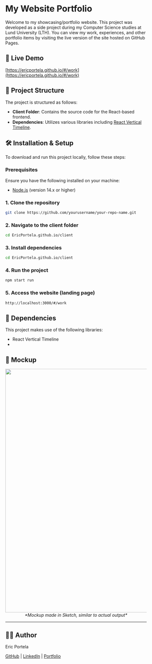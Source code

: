 <div style="padding: 20px">

# My Website Portfolio

Welcome to my showcasing/portfolio website. This project was developed as a side project during my Computer Science studies at Lund University (LTH). You can view my work, experiences, and other portfolio items by visiting the live version of the site hosted on GitHub Pages.

## 🚀 Live Demo

[https://ericportela.github.io/#/work](https://ericportela.github.io/#/work)

## 📂 Project Structure

The project is structured as follows:
- **Client Folder**: Contains the source code for the React-based frontend.
- **Dependencies**: Utilizes various libraries including [React Vertical Timeline](https://stephane-monnot.github.io/react-vertical-timeline/#/).

## 🛠️ Installation & Setup

To download and run this project locally, follow these steps:

### Prerequisites
Ensure you have the following installed on your machine:
- [Node.js](https://nodejs.org/) (version 14.x or higher)

### 1. Clone the repository

```bash
git clone https://github.com/yourusername/your-repo-name.git
```

### 2. Navigate to the client folder

```bash
cd EricPortela.github.io/client
```

### 3. Install dependencies

```bash
cd EricPortela.github.io/client
```

### 4. Run the project

```bash
npm start run
```

### 5. Access the website (landing page)

```bash
http://localhost:3000/#/work
```

## 🧰 Dependencies

This project makes use of the following libraries:

- React Vertical Timeline
- 

## 📸 Mockup

<p align="center"> 
     <img src="https://github.com/user-attachments/assets/6c3d8617-32cc-411a-9c20-db7785399c1a" width="800">
     <br>
     <i> *Mockup made in Sketch, similar to actual output*</i>
</p>

---

## 👨‍💻 Author

Eric Portela

[GitHub](https://github.com/EricPortela) | [LinkedIn](https://www.linkedin.com/in/ericportela/) | [Portfolio](https://ericportela.github.io/#/work)

</div>
